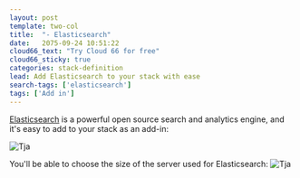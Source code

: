 ```yaml
---
layout: post
template: two-col
title:  "- Elasticsearch"
date:   2075-09-24 10:51:22
cloud66_text: "Try Cloud 66 for free"
cloud66_sticky: true
categories: stack-definition
lead: Add Elasticsearch to your stack with ease
search-tags: ['elasticsearch']
tags: ['Add in']
---
```


[Elasticsearch](http://www.elasticsearch.org/) is a powerful open source search and analytics engine, and it's easy to add to your stack as an add-in:

![Tja](http://cdn.cloud66.com/images/help/addin_elasticsearch.png)

You'll be able to choose the size of the server used for Elasticsearch:
![Tja](http://cdn.cloud66.com/images/help/addin_example_elasticsearch.png)